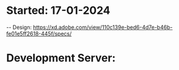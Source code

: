# Started: 17-01-2024

-- Design: https://xd.adobe.com/view/110c139e-bed6-4d7e-b46b-fe01e5ff2618-445f/specs/


# Development Server:
 